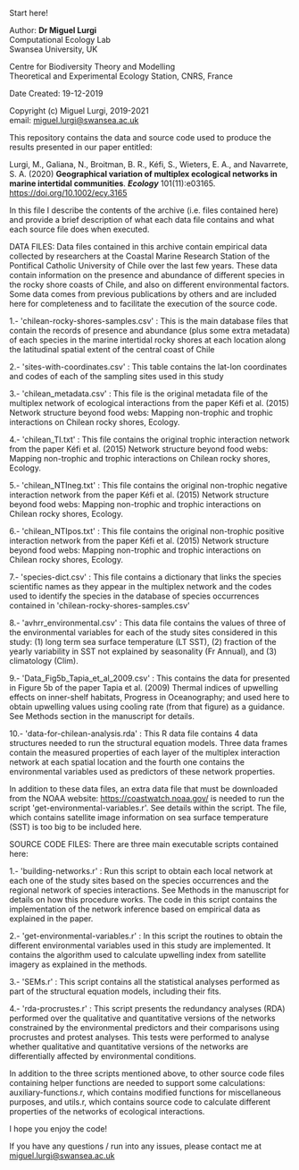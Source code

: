 
Start here!

Author: **Dr Miguel Lurgi**  
Computational Ecology Lab  
Swansea University, UK  

Centre for Biodiversity Theory and Modelling  
Theoretical and Experimental Ecology Station, CNRS, France  

Date Created: 19-12-2019

Copyright (c) Miguel Lurgi, 2019-2021  
email: miguel.lurgi@swansea.ac.uk

This repository contains the data and source code used to produce the results
presented in our paper entitled:

Lurgi, M., Galiana, N., Broitman, B. R., Kéfi, S., Wieters, E. A., and Navarrete, S. A. (2020)
**Geographical variation of multiplex ecological networks in marine intertidal communities**. 
***Ecology*** 101(11):e03165. https://doi.org/10.1002/ecy.3165

In this file I describe the contents of the archive (i.e. files contained here) and provide
a brief description of what each data file contains and what each source file does when executed.

DATA FILES:
Data files contained in this archive contain empirical data collected by researchers at the 
Coastal Marine Research Station of the Pontifical Catholic University of Chile over the last few
years. These data contain information on the presence and abundance of different species in the rocky shore
coasts of Chile, and also on different environmental factors. Some data comes from previous publications
by others and are included here for completeness and to facilitate the execution of the source code.

1.- 'chilean-rocky-shores-samples.csv' : This is the main database files that contain the records
of presence and abundance (plus some extra metadata) of each species in the marine intertidal rocky
shores at each location along the latitudinal spatial extent of the central coast of Chile

2.- 'sites-with-coordinates.csv' : This table contains the lat-lon coordinates and codes of each of the
sampling sites used in this study

3.- 'chilean_metadata.csv' : This file is the original metadata file of the multiplex network of ecological
interactions from the paper Kéfi et al. (2015) Network structure beyond food webs: Mapping non-trophic and 
trophic interactions on Chilean rocky shores, Ecology.

4.- 'chilean_TI.txt' : This file contains the original trophic interaction network from the paper 
Kéfi et al. (2015) Network structure beyond food webs: Mapping non-trophic and trophic interactions 
on Chilean rocky shores, Ecology.

5.- 'chilean_NTIneg.txt' : This file contains the original non-trophic negative interaction network from the paper 
Kéfi et al. (2015) Network structure beyond food webs: Mapping non-trophic and trophic interactions 
on Chilean rocky shores, Ecology.

6.- 'chilean_NTIpos.txt' : This file contains the original non-trophic positive interaction network from the paper 
Kéfi et al. (2015) Network structure beyond food webs: Mapping non-trophic and trophic interactions 
on Chilean rocky shores, Ecology.

7.- 'species-dict.csv' : This file contains a dictionary that links the species scientific names as they appear
in the multiplex network and the codes used to identify the species in the database of species occurrences contained
in 'chilean-rocky-shores-samples.csv'

8.- 'avhrr_environmental.csv' : This data file contains the values of three of the environmental variables for each
of the study sites considered in this study: (1) long term sea surface temperature (LT SST), (2) fraction of the
yearly variability in SST not explained by seasonality (Fr Annual), and (3) climatology (Clim).

9.- 'Data_Fig5b_Tapia_et_al_2009.csv' : This contains the data for presented in Figure 5b of the paper Tapia et al.
(2009) Thermal indices of upwelling effects on inner-shelf habitats, Progress in Oceanography; and used here to 
obtain upwelling values using cooling rate (from that figure) as a guidance. See Methods section in the manuscript 
for details.

10.- 'data-for-chilean-analysis.rda' : This R data file contains 4 data structures needed to run the structural
equation models. Three data frames contain the measured properties of each layer of the multiplex interaction 
network at each spatial location and the fourth one contains the environmental variables used as predictors
of these network properties.

In addition to these data files, an extra data file that must be downloaded from the NOAA website: 
https://coastwatch.noaa.gov/ is needed to run the script 'get-environmental-variables.r'. See details within the
script. The file, which contains satellite image information on sea surface temperature (SST) is too big to be 
included here.


SOURCE CODE FILES:
There are three main executable scripts contained here:

1.- 'building-networks.r' : Run this script to obtain each local network at each one of the study sites based on the 
species occurrences and the regional network of species interactions. See Methods in the manuscript for details on how
this procedure works. The code in this script contains the implementation of the network inference based on empirical
data as explained in the paper.

2.- 'get-environmental-variables.r' : In this script the routines to obtain the different environmental variables used
in this study are implemented. It contains the algorithm used to calculate upwelling index from satellite imagery as
explained in the methods.

3.- 'SEMs.r' : This script contains all the statistical analyses performed as part of the structural equation models,
including their fits.

4.- 'rda-procrustes.r' : This script presents the redundancy analyses (RDA) performed over the qualitative and
quantitative versions of the networks constrained by the environmental predictors and their comparisons using
procrustes and protest analyses. This tests were performed to analyse whether qualitative and quantitative
versions of the networks are differentially affected by environmental conditions.

In addition to the three scripts mentioned above, to other source code files containing helper functions are needed to 
support some calculations: auxiliary-functions.r, which contains modified functions for miscellaneous purposes, and 
utils.r, which contains source code to calculate different properties of the networks of ecological interactions.

I hope you enjoy the code!

If you have any questions / run into any issues, please contact me at miguel.lurgi@swansea.ac.uk






